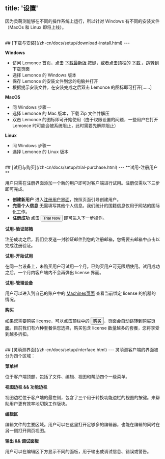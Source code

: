 title: '设置'
---
因为灵萌测能够在不同的操作系统上运行，所以针对 Windows 有不同的安装文件（MacOs 和 Linux 即将上线）。

<br/>
## [下载与安装](/zh-cn/docs/setup/download-install.html)
---

**Windows**

- 访问 Lemonce 首页，点击 <a class="btn-teal" href="https://license.lemonce.com:8082/#/download">下载最新版 </a> 按键，或者点击顶栏的 <a class="btn-black" href="https://license.lemonce.com:8082/#/download"> 下载 </a>，跳转到下载页面
- 选择 Lemonce 的 Windows 版本
- 保存 Lemonce 的安装文件到您的电脑并打开
- 根据提示安装文件，在安装完成之后双击 Lemonce 的图标即可打开[……]

**MacOS**

- 同 Windows 步骤一
- 选择 Lemonce 的 Mac 版本，下载 Zip 文件并解压
- 双击 Lemonce 的图标即可开始使用（由于权限设置的问题，一些用户在打开 Lemonce 时可能会被系统阻止，此时需要先解除阻止）

**Linux** 

- 同 Windows 步骤一
- 选择 Lemonce 的 Linux 版本

<br/>
## [试用与购买](/zh-cn/docs/setup/trial-purchase.html)
---
**试用-注册用户**

用户只需在注册界面添加一个新的用户即可对客户端进行试用。注册仅需以下三步即可完成。

- **创建新用户** 进入[注册用户界面](https://license.lemonce.com/#/register)，按照页面引导创建用户。
- **完善个人信息** 无需填写其他个人信息。我们统计的国籍信息仅用于网站的国际化工作。
- **注册成功** 点击 <button class="btn-success">Trial Now</button> 即可进入下一步操作。

**试用-验证邮箱**

注册成功之后，我们会发送一封验证邮件到您的注册邮箱，您需要去邮箱中点击以完成注册验证。

**试用-开始试用**

在同一台设备上，未购买用户可试用一个月，已购买用户可无限期使用。试用成功之后，一个月内客户端内不会再弹出 license 界面。

**试用-管理设备**

用户可以进入到自己的账户中的  [Machines页面](https://license.lemonce.com/#/machine) 查看当前绑定 license 的机器的情况。

**购买**

如果您需要购买 license，可以点击顶栏中的 <button class="btn-black" >购买</button>，页面会自动跳转到[购买页面](https://license.lemonce.com:8082/#/product/lemonce)。目前我们有六种套餐供您选择，购买包含 license 数量越多的套餐，您将享受到越多折扣。

<br/>
## [灵萌测界面](/zh-cn/docs/setup/interface.html)
---
灵萌测客户端的界面被分为四个区域：

**菜单栏** 

位于客户端顶部，包括了文件、编辑、视图和帮助四个一级菜单。

**视图边栏 && 功能边栏** 

视图边栏位于客户端的最左侧，包含了三个用于转换功能边栏的视图的按键。来帮助用户更有效率地切换工作版块。

**编辑区** 

编辑文件的主要区域。用户可以在这里打开足够多的编辑器，也能在编辑的同时在另一侧打开网页视图。

**输出 && 调试面板** 

用户可以在编辑区下方显示不同的面板，用于输出或调试信息、错误或警告。